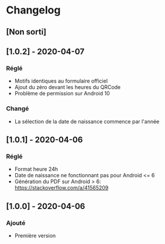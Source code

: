 # Changelog

## [Non sorti]

## [1.0.2] - 2020-04-07
### Réglé
- Motifs identiques au formulaire officiel
- Ajout du zéro devant les heures du QRCode
- Problème de permission sur Android 10
### Changé
- La sélection de la date de naissance commence par l'année

## [1.0.1] - 2020-04-06
### Réglé
- Format heure 24h
- Date de naissance ne fonctionnant pas pour Android <= 6
- Génération du PDF sur Android > 6: https://stackoverflow.com/a/41565209

## [1.0.0] - 2020-04-06
### Ajouté
- Première version